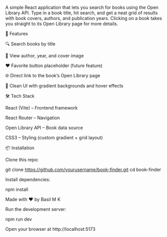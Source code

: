 A simple React application that lets you search for books using the Open Library API.
Type in a book title, hit search, and get a neat grid of results with book covers, authors, and publication years. Clicking on a book takes you straight to its Open Library page for more details.

🚀 Features

🔍 Search books by title

📖 View author, year, and cover image

❤️ Favorite button placeholder (future feature)

🌐 Direct link to the book’s Open Library page

🎨 Clean UI with gradient backgrounds and hover effects

🛠️ Tech Stack

React (Vite) – Frontend framework

React Router – Navigation

Open Library API – Book data source

CSS3 – Styling (custom gradient + grid layout)

📦 Installation

Clone this repo:

git clone https://github.com/yourusername/book-finder.git
cd book-finder

Install dependencies:

npm install


Made with ❤️ by Basil M K


Run the development server:

npm run dev


Open your browser at http://localhost:5173
